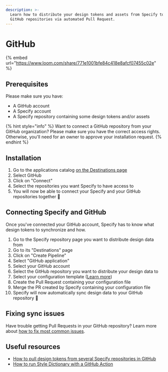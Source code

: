 ```yaml
---
description: >-
  Learn how to distribute your design tokens and assets from Specify to your
  GitHub repositories via automated Pull Request.
---
```


# GitHub

{% embed url="https://www.loom.com/share/771e1001bfe84c418e8afcf07455c02e" %}

## Prerequisites

Please make sure you have:

* A GitHub account
* A Specify account
* A Specify repository containing some design tokens and/or assets

{% hint style="info" %}
Want to connect a GitHub repository from your GitHub organization? Please make sure you have the correct access rights. Otherwise, you'll need for an owner to approve your installation request.
{% endhint %}

## Installation

1. Go to the applications catalog [on the Destinations page](https://specifyapp.com/apps/add/destinations)
2. Select GitHub
3. Click on "Connect"
4. Select the repositories you want Specify to have access to
5. You will now be able to connect your Specify and your GitHub repositories together 🎉

## Connecting Specify and GitHub

Once you've connected your GitHub account, Specify has to know what design tokens to synchronize and how.

1. Go to the Specify repository page you want to distribute design data from
2. Go to its "Destinations" page
3. Click on "Create Pipeline"
4. Select "GitHub application"
5. Select your GitHub account
6. Select the GitHub repository you want to distribute your design data to
7. Select your configuration template ([Learn more](../usage/templates.md))
8. Create the Pull Request containing your configuration file
9. Merge the PR created by Specify containing your configuration file
10. Specify will now automatically sync design data to your GitHub repository 🎉

## Fixing sync issues

Have trouble getting Pull Requests in your GitHub repository? Learn more about [how to fix most common issues](https://help.specifyapp.com/en/articles/4722450-how-to-use-github-as-a-destination).

## Useful resources

* [How to pull design tokens from several Specify repositories in GitHub](https://specifyapp.com/blog/how-to-pull-design-tokens-from-several-specify-repositories-on-github)
* [How to run Style Dictionary with a GitHub Action](https://specifyapp.com/blog/github-actions-style-dictionary)
